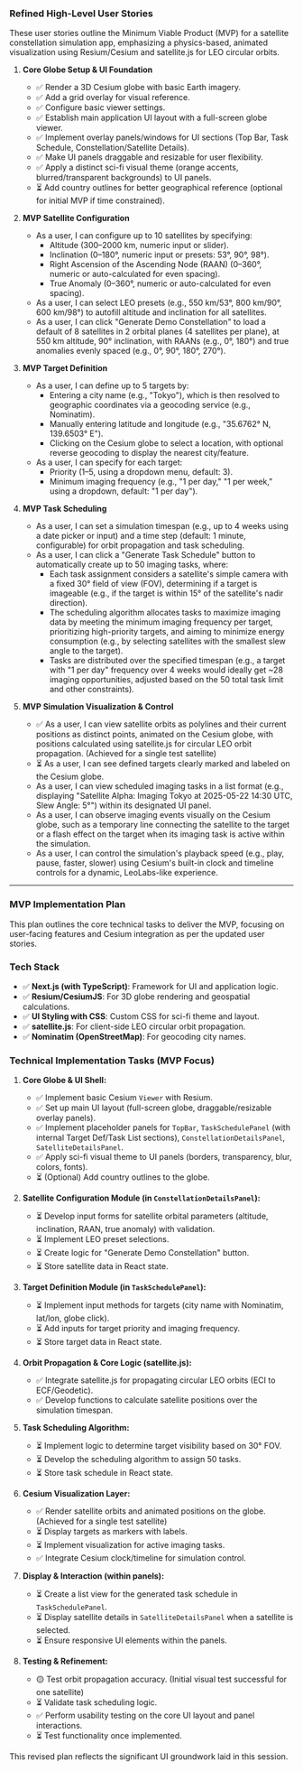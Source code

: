### Refined High-Level User Stories

These user stories outline the Minimum Viable Product (MVP) for a satellite constellation simulation app, emphasizing a physics-based, animated visualization using Resium/Cesium and satellite.js for LEO circular orbits.

1.  **Core Globe Setup & UI Foundation**
    - ✅ Render a 3D Cesium globe with basic Earth imagery.
    - ✅ Add a grid overlay for visual reference.
    - ✅ Configure basic viewer settings.
    - ✅ Establish main application UI layout with a full-screen globe viewer.
    - ✅ Implement overlay panels/windows for UI sections (Top Bar, Task Schedule, Constellation/Satellite Details).
    - ✅ Make UI panels draggable and resizable for user flexibility.
    - ✅ Apply a distinct sci-fi visual theme (orange accents, blurred/transparent backgrounds) to UI panels.
    - ⏳ Add country outlines for better geographical reference (optional for initial MVP if time constrained).

2.  **MVP Satellite Configuration**
    - As a user, I can configure up to 10 satellites by specifying:
        - Altitude (300–2000 km, numeric input or slider).
        - Inclination (0–180°, numeric input or presets: 53°, 90°, 98°).
        - Right Ascension of the Ascending Node (RAAN) (0–360°, numeric or auto-calculated for even spacing).
        - True Anomaly (0–360°, numeric or auto-calculated for even spacing).
    - As a user, I can select LEO presets (e.g., 550 km/53°, 800 km/90°, 600 km/98°) to autofill altitude and inclination for all satellites.
    - As a user, I can click "Generate Demo Constellation" to load a default of 8 satellites in 2 orbital planes (4 satellites per plane), at 550 km altitude, 90° inclination, with RAANs (e.g., 0°, 180°) and true anomalies evenly spaced (e.g., 0°, 90°, 180°, 270°).

3.  **MVP Target Definition**
    - As a user, I can define up to 5 targets by:
        - Entering a city name (e.g., "Tokyo"), which is then resolved to geographic coordinates via a geocoding service (e.g., Nominatim).
        - Manually entering latitude and longitude (e.g., "35.6762° N, 139.6503° E").
        - Clicking on the Cesium globe to select a location, with optional reverse geocoding to display the nearest city/feature.
    - As a user, I can specify for each target:
        - Priority (1–5, using a dropdown menu, default: 3).
        - Minimum imaging frequency (e.g., "1 per day," "1 per week," using a dropdown, default: "1 per day").

4.  **MVP Task Scheduling**
    - As a user, I can set a simulation timespan (e.g., up to 4 weeks using a date picker or input) and a time step (default: 1 minute, configurable) for orbit propagation and task scheduling.
    - As a user, I can click a "Generate Task Schedule" button to automatically create up to 50 imaging tasks, where:
        - Each task assignment considers a satellite's simple camera with a fixed 30° field of view (FOV), determining if a target is imageable (e.g., if the target is within 15° of the satellite's nadir direction).
        - The scheduling algorithm allocates tasks to maximize imaging data by meeting the minimum imaging frequency per target, prioritizing high-priority targets, and aiming to minimize energy consumption (e.g., by selecting satellites with the smallest slew angle to the target).
        - Tasks are distributed over the specified timespan (e.g., a target with "1 per day" frequency over 4 weeks would ideally get ~28 imaging opportunities, adjusted based on the 50 total task limit and other constraints).

5.  **MVP Simulation Visualization & Control**
    - ✅ As a user, I can view satellite orbits as polylines and their current positions as distinct points, animated on the Cesium globe, with positions calculated using satellite.js for circular LEO orbit propagation. (Achieved for a single test satellite)
    - ⏳ As a user, I can see defined targets clearly marked and labeled on the Cesium globe.
    - As a user, I can view scheduled imaging tasks in a list format (e.g., displaying "Satellite Alpha: Imaging Tokyo at 2025-05-22 14:30 UTC, Slew Angle: 5°") within its designated UI panel.
    - As a user, I can observe imaging events visually on the Cesium globe, such as a temporary line connecting the satellite to the target or a flash effect on the target when its imaging task is active within the simulation.
    - As a user, I can control the simulation's playback speed (e.g., play, pause, faster, slower) using Cesium's built-in clock and timeline controls for a dynamic, LeoLabs-like experience.

---

### MVP Implementation Plan

This plan outlines the core technical tasks to deliver the MVP, focusing on user-facing features and Cesium integration as per the updated user stories.

### Tech Stack

- ✅ **Next.js (with TypeScript)**: Framework for UI and application logic.
- ✅ **Resium/CesiumJS**: For 3D globe rendering and geospatial calculations.
- ✅ **UI Styling with CSS**: Custom CSS for sci-fi theme and layout.
- ✅ **satellite.js**: For client-side LEO circular orbit propagation.
- ✅ **Nominatim (OpenStreetMap)**: For geocoding city names.

### Technical Implementation Tasks (MVP Focus)

1.  **Core Globe & UI Shell:**
    - ✅ Implement basic Cesium `Viewer` with Resium.
    - ✅ Set up main UI layout (full-screen globe, draggable/resizable overlay panels).
    - ✅ Implement placeholder panels for `TopBar`, `TaskSchedulePanel` (with internal Target Def/Task List sections), `ConstellationDetailsPanel`, `SatelliteDetailsPanel`.
    - ✅ Apply sci-fi visual theme to UI panels (borders, transparency, blur, colors, fonts).
    - ⏳ (Optional) Add country outlines to the globe.

2.  **Satellite Configuration Module (in `ConstellationDetailsPanel`):**
    - ⏳ Develop input forms for satellite orbital parameters (altitude, inclination, RAAN, true anomaly) with validation.
    - ⏳ Implement LEO preset selections.
    - ⏳ Create logic for "Generate Demo Constellation" button.
    - ⏳ Store satellite data in React state.

3.  **Target Definition Module (in `TaskSchedulePanel`):**
    - ⏳ Implement input methods for targets (city name with Nominatim, lat/lon, globe click).
    - ⏳ Add inputs for target priority and imaging frequency.
    - ⏳ Store target data in React state.

4.  **Orbit Propagation & Core Logic (satellite.js):**
    - ✅ Integrate satellite.js for propagating circular LEO orbits (ECI to ECF/Geodetic).
    - ✅ Develop functions to calculate satellite positions over the simulation timespan.

5.  **Task Scheduling Algorithm:**
    - ⏳ Implement logic to determine target visibility based on 30° FOV.
    - ⏳ Develop the scheduling algorithm to assign 50 tasks.
    - ⏳ Store task schedule in React state.

6.  **Cesium Visualization Layer:**
    - ✅ Render satellite orbits and animated positions on the globe. (Achieved for a single test satellite)
    - ⏳ Display targets as markers with labels.
    - ⏳ Implement visualization for active imaging tasks.
    - ✅ Integrate Cesium clock/timeline for simulation control.

7.  **Display & Interaction (within panels):**
    - ⏳ Create a list view for the generated task schedule in `TaskSchedulePanel`.
    - ⏳ Display satellite details in `SatelliteDetailsPanel` when a satellite is selected.
    - ⏳ Ensure responsive UI elements within the panels.

8.  **Testing & Refinement:**
    - 🟡 Test orbit propagation accuracy. (Initial visual test successful for one satellite)
    - ⏳ Validate task scheduling logic.
    - ✅ Perform usability testing on the core UI layout and panel interactions.
    - ⏳ Test functionality once implemented.

This revised plan reflects the significant UI groundwork laid in this session.

